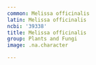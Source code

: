 ```yaml
---
common: Melissa officinalis
latin: Melissa officinalis
ncbi: '39338'
title: Melissa officinalis
group: Plants and Fungi
image: .na.character

---
```

